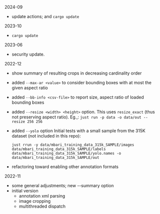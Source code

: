 2024-09

- update actions; and `cargo update`

2023-10

- `cargo update`

2023-06

- security update.

2022-12

- show summary of resulting crops in decreasing cardinality order
- added `--max-ar <value>` to consider bounding boxes with at most the given aspect ratio
- added `--bb-info <csv-file>` to report size, aspect ratio of loaded bounding boxes
- added `--resize <width> <height>` option.
  This uses `resize_exact` (thus not preserving aspect ratio).
  Eg.,: `just run -p data -o data/out --resize 256 256`

- added `--yolo` option
  Initial tests with a small sample from the 315K dataset (not included in this repo):
  ```shell
  just rrun -y data/mbari_training_data_315k_SAMPLE/images data/mbari_training_data_315k_SAMPLE/labels data/mbari_training_data_315k_SAMPLE/yolo.names -o data/mbari_training_data_315k_SAMPLE/out
  ``` 
- refactoring toward enabling other annotation formats

2022-11

- some general adjustments;  new --summary option
- initial version
  - annotation xml parsing
  - image cropping
  - multithreaded dispatch
